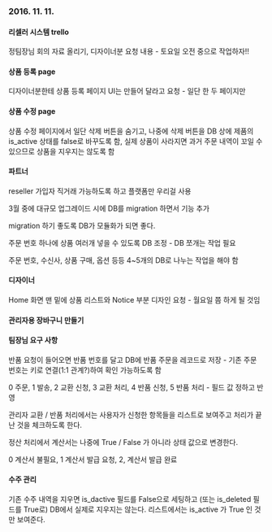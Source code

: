 ### 2016. 11. 11.

#### 리셀러 시스템 trello

정팀장님 회의 자료 올리기, 디자이너분 요청 내용 - 토요일 오전 중으로 작업하자!!

#### 상품 등록 page

디자이너분한테 상품 등록 페이지 UI는 만들어 달라고 요청 - 일단 한 두 페이지만

#### 상품 수정 page

상품 수정 페이지에서 일단 삭제 버튼을 숨기고, 나중에 삭제 버튼을 DB 상에 제품의 is_active 상태를 false로 바꾸도록 함, 실제 상품이 사라지면 과거 주문 내역이 꼬일 수 있으므로 상품을 지우지는 않도록 함

#### 파트너

reseller 가입자 직거래 가능하도록 하고 플랫폼만 우리걸 사용

3월 중에 대규모 업그레이드 시에 DB를 migration 하면서 기능 추가

migration 하기 좋도록 DB가 모듈화가 되면 좋다.

주문 번호 하나에 상품 여러개 넣을 수 있도록 DB 조정 - DB 쪼개는 작업 필요

주문 번호, 수신사, 상품 구매, 옵션 등등 4~5개의 DB로 나누는 작업을 해야 함

#### 디자이너

Home 화면 맨 밑에 상품 리스트와 Notice 부분 디자인 요청 - 월요일 쯤 하게 될 것임

#### 관리자용 장바구니 만들기 

#### 팀장님 요구 사항

반품 요청이 들어오면 반품 번호를 달고 DB에 반품 주문을 레코드로 저장 - 기존 주문 번호는 키로 연결(1:1 관계?)하여 확인 가능하도록 함

0 주문, 1 발송, 2 교환 신청, 3 교환 처리, 4 반품 신청, 5 반품 처리 - 필드 값 정하고 반영

관리자 교환 / 반품 처리에서는 사용자가 신청한 항목들을 리스트로 보여주고 처리가 끝난 것을 체크하도록 한다.

정산 처리에서 계산서는 나중에 True / False 가 아니라 상태 값으로 변경한다. 

0 계산서 불필요, 1 계산서 발급 요청, 2, 계산서 발급 완료

#### 수주 관리

기존 수주 내역을 지우면 is_dactive 필드를 False으로 세팅하고 (또는 is_deleted 필드를 True로) DB에서 실제로 지우지는 않는다. 리스트에서는 is_active 가 True 인 것만 보여준다. 
 